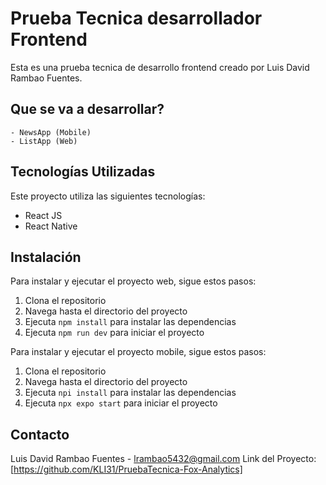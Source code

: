 # Prueba Tecnica desarrollador Frontend

Esta es una prueba tecnica de desarrollo frontend creado por Luis David Rambao Fuentes.

## Que se va a desarrollar?

    - NewsApp (Mobile)
    - ListApp (Web)

## Tecnologías Utilizadas

Este proyecto utiliza las siguientes tecnologías:

- React JS
- React Native

## Instalación

Para instalar y ejecutar el proyecto web, sigue estos pasos:

1. Clona el repositorio
2. Navega hasta el directorio del proyecto
3. Ejecuta `npm install` para instalar las dependencias
4. Ejecuta `npm run dev` para iniciar el proyecto

Para instalar y ejecutar el proyecto mobile, sigue estos pasos:

1. Clona el repositorio
2. Navega hasta el directorio del proyecto
3. Ejecuta `npi install` para instalar las dependencias
4. Ejecuta `npx expo start` para iniciar el proyecto

## Contacto

Luis David Rambao Fuentes - lrambao5432@gmail.com
Link del Proyecto: [https://github.com/KLI31/PruebaTecnica-Fox-Analytics]
